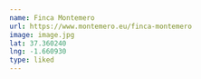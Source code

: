 ```yaml
---
name: Finca Montemero
url: https://www.montemero.eu/finca-montemero
image: image.jpg
lat: 37.360240
lng: -1.660930
type: liked
---
```


